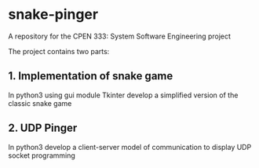 # snake-pinger
A repository for the CPEN 333: System Software Engineering project

The project contains two parts:

## 1. Implementation of snake game
In python3 using gui module Tkinter develop a simplified version of the classic snake game

## 2. UDP Pinger
In python3 develop a client-server model of communication to display UDP socket programming
